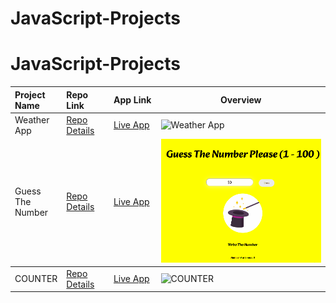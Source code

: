# JavaScript-Projects

# JavaScript-Projects
<table class="table">
  <thead>
    <tr>
      <th align="left" width="15%">Project Name</th>
      <th align="left" width="15%">Repo Link</th>
      <th align="left" width="15%">App Link</th>
      <th align="center">Overview</th>
    </tr>
  </thead>
  <tbody>
     <tr>
      <td>Weather App</td></td>
      <td><a href="https://github.com/mbozkayaGitHub/weatherApp" target="_blank">Repo Details</td>
      <td><a href="https://weather-app-liard-three.vercel.app/" target="_blank">Live App</td>
      <td><img src="https://github.com/mbozkayaGitHub/JavaScript-Projects/assets/119006810/c85477b4-e9a7-4250-8e15-1737ad8089fa" alt="Weather App"></td>
    </tr>
     <tr>
      <td>Guess The Number</td></td>
      <td><a href="https://github.com/achieve-software/3guessnumber" target="_blank">Repo Details</td>
      <td><a href="https://serene-khapse-2e1043.netlify.app/" target="_blank">Live App</td>
      <td><img src="https://raw.githubusercontent.com/achieve-software/gif/main/guess1.gif" alt="NBA Legends App"></td>
    </tr>
  </tbody>
  <tbody>
     <tr>
      <td>COUNTER</td></td>
      <td><a href="https://github.com/mbozkayaGitHub/counter" target="_blank">Repo Details</td>
      <td><a href="https://counter-zeta-peach.vercel.app/" target="_blank">Live App</td>
      <td><img src="https://github.com/mbozkayaGitHub/JavaScript-Projects/assets/119006810/fb85a078-42a0-40f7-a359-f53cd077686f" alt="COUNTER"></td>
    </tr>
  </tbody>
</table>


